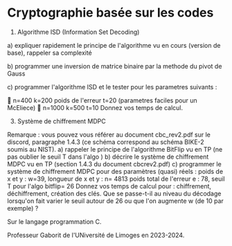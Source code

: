 # Cryptographie basée sur les codes
1) Algorithme ISD (Information Set Decoding)
   
a) expliquer rapidement le principe de l'algorithme vu en cours (version de base),
rappeler sa complexité

b) programmer une inversion de matrice binaire par la methode du pivot de Gauss

c) programmer l'algorithme ISD et le tester pour les parametres suivants :

 n=400 k=200 poids de l'erreur t=20 (parametres faciles pour un McEliece)
 n=1000 k=500 t=10
Donnez vos temps de calcul.

3) Système de chiffrement MDPC
   
Remarque : vous pouvez vous référer au document cbc_rev2.pdf sur le discord, paragraphe
1.4.3 (ce schéma correspond au schéma BIKE-2 soumis au NIST).
a) rappeler le principe de l'algorithme BitFlip vu en TP
(ne pas oublier le seuil T dans l'algo )
b) décrire le système de chiffrement MDPC vu en TP (section 1.4.3 du document cbcrev2.pdf)
c) programmer le système de chiffrement MDPC pour des paramètres (quasi) réels :
poids de x et y : w=39, longueur de x et y : n= 4813
poids total de l'erreur e : 78, seuil T pour l'algo bitflip= 26
Donnez vos temps de calcul pour : chiffrement, déchiffrement, création des clés.
Que se passe-t-il au niveau du décodage lorsqu'on fait varier le seuil autour de 26 ou que
l'on augmente w (de 10 par exemple) ?


Sur le langage programmation C.

Professeur Gaborit de l'UNiversité de Limoges en 2023-2024.
